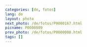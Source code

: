 ```yaml
---
categories: [de, fotos]
lang: de
layout: photo
next_photo: /de/fotos/P0000167.html
picname: P0000089
prev_photo: /de/fotos/P0000088.html
tags: []
---
```

